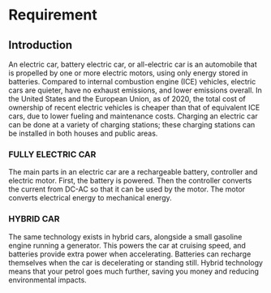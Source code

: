 # Requirement
## Introduction
An electric car, battery electric car, or all-electric car is an automobile that is propelled by one or more electric motors, using only energy stored in batteries. Compared to internal combustion engine (ICE) vehicles, electric cars are quieter, have no exhaust emissions, and lower emissions overall. In the United States and the European Union, as of 2020, the total cost of ownership of recent electric vehicles is cheaper than that of equivalent ICE cars, due to lower fueling and maintenance costs. Charging an electric car can be done at a variety of charging stations; these charging stations can be installed in both houses and public areas.
### FULLY ELECTRIC CAR
The main parts in an electric car are a rechargeable battery, controller and electric motor. First, the battery is powered. Then the controller converts the current from DC-AC so that it can be used by the motor. The motor converts electrical energy to mechanical energy.
### HYBRID CAR
The same technology exists in hybrid cars, alongside a small gasoline engine running a generator. This powers the car at cruising speed, and batteries provide extra power when accelerating. Batteries can recharge themselves when the car is decelerating or standing still. Hybrid technology means that your petrol goes much further, saving you money and reducing environmental impacts.
